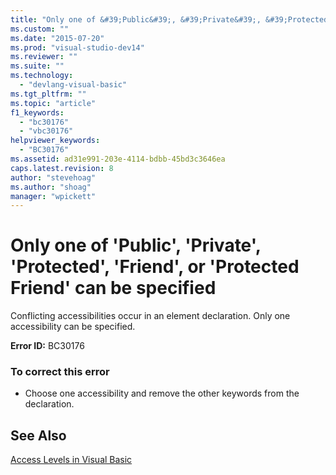 ```yaml
---
title: "Only one of &#39;Public&#39;, &#39;Private&#39;, &#39;Protected&#39;, &#39;Friend&#39;, or &#39;Protected Friend&#39; can be specified | Microsoft Docs"
ms.custom: ""
ms.date: "2015-07-20"
ms.prod: "visual-studio-dev14"
ms.reviewer: ""
ms.suite: ""
ms.technology: 
  - "devlang-visual-basic"
ms.tgt_pltfrm: ""
ms.topic: "article"
f1_keywords: 
  - "bc30176"
  - "vbc30176"
helpviewer_keywords: 
  - "BC30176"
ms.assetid: ad31e991-203e-4114-bdbb-45bd3c3646ea
caps.latest.revision: 8
author: "stevehoag"
ms.author: "shoag"
manager: "wpickett"
---
```

# Only one of &#39;Public&#39;, &#39;Private&#39;, &#39;Protected&#39;, &#39;Friend&#39;, or &#39;Protected Friend&#39; can be specified
Conflicting accessibilities occur in an element declaration. Only one accessibility can be specified.  
  
 **Error ID:** BC30176  
  
### To correct this error  
  
-   Choose one accessibility and remove the other keywords from the declaration.  
  
## See Also  
 [Access Levels in Visual Basic](../../visual-basic/programming-guide/language-features/declared-elements/access-levels.md)